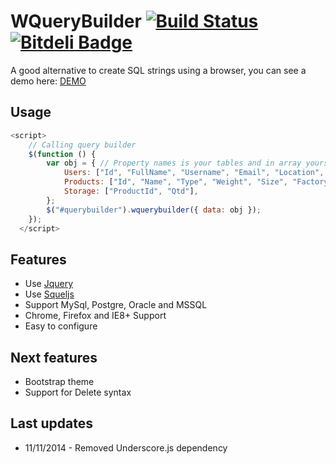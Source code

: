 # WQueryBuilder [![Build Status](https://travis-ci.org/webbers/wquerybuilder.svg?branch=master)](https://travis-ci.org/webbers/wquerybuilder) [![Bitdeli Badge](https://d2weczhvl823v0.cloudfront.net/renanborgez/wquerybuilder/trend.png)](https://bitdeli.com/free "Bitdeli Badge")
A good alternative to create SQL strings using a browser, you can see a demo here: [DEMO](http://renanborges.com/wquerybuilder/demo/)


## Usage
```javascript
<script>
    // Calling query builder
    $(function () {
        var obj = { // Property names is your tables and in array yours columns
            Users: ["Id", "FullName", "Username", "Email", "Location", "Country", "ZIP", "Phone"],
            Products: ["Id", "Name", "Type", "Weight", "Size", "Factory", "Height", "Area"],
            Storage: ["ProductId", "Qtd"],
        };
        $("#querybuilder").wquerybuilder({ data: obj });
    });
  </script>
```
## Features

* Use [Jquery](https://github.com/jquery/jquery)
* Use [Squeljs](https://github.com/hiddentao/squel)
* Support MySql, Postgre, Oracle and MSSQL
* Chrome, Firefox and IE8+ Support
* Easy to configure

## Next features

* Bootstrap theme
* Support for Delete syntax

## Last updates

* 11/11/2014 - Removed Underscore.js dependency
